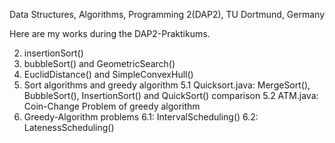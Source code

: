 Data Structures, Algorithms, Programming 2(DAP2), TU Dortmund, Germany

Here are my works during the DAP2-Praktikums.

2. insertionSort()
3. bubbleSort() and GeometricSearch()
4. EuclidDistance() and SimpleConvexHull()
5. Sort algorithms and greedy algorithm
    5.1 Quicksort.java: MergeSort(), BubbleSort(), InsertionSort() and         QuickSort() comparison
    5.2 ATM.java: Coin-Change Problem of greedy algorithm
6. Greedy-Algorithm problems
    6.1: IntervalScheduling()
    6.2: LatenessScheduling()
